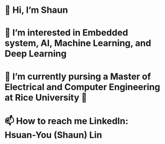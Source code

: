 # 👋 Hi, I’m Shaun
# 👀 I’m interested in Embedded system, AI, Machine Learning, and Deep Learning
# 📖 I’m currently pursing a Master of Electrical and Computer Engineering at Rice University 🦉
# 📫 How to reach me LinkedIn: Hsuan-You (Shaun) Lin
